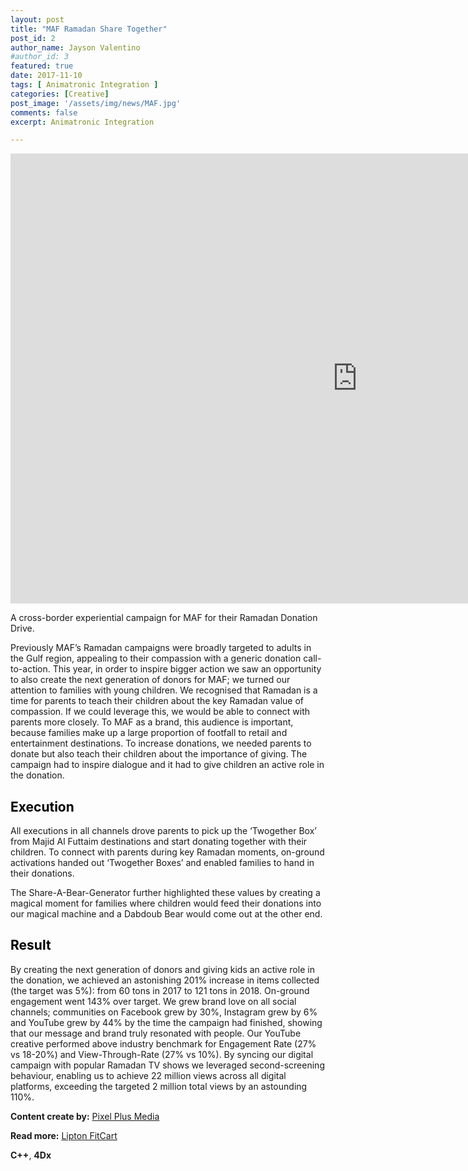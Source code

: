 ```yaml
---
layout: post
title: "MAF Ramadan Share Together"
post_id: 2
author_name: Jayson Valentino
#author_id: 3
featured: true
date: 2017-11-10
tags: [ Animatronic Integration ]
categories: [Creative]
post_image: '/assets/img/news/MAF.jpg'
comments: false
excerpt: Animatronic Integration

---
```


<iframe title="vimeo-player" src="https://player.vimeo.com/video/281230172?h=c76bc125e8" width="1110" height="720" frameborder="0" allowfullscreen></iframe>

<br/>

<p>A cross-border experiential campaign for MAF for their Ramadan Donation Drive.</p>
<p>Previously MAF’s Ramadan campaigns were broadly targeted to adults in the Gulf region, appealing to their compassion with a generic donation call-to-action. This year, in order to inspire bigger action we saw an opportunity to also create the next generation of donors for MAF; we turned our attention to families with young children. We recognised that Ramadan is a time for parents to teach their children about the key Ramadan value of compassion. If we could leverage this, we would be able to connect with parents more closely. To MAF as a brand, this audience is important, because families make up a large proportion of footfall to retail and entertainment destinations. To increase donations, we needed parents to donate but also teach their children about the importance of giving. The campaign had to inspire dialogue and it had to give children an active role in the donation.</p>
<h2 style="color:black;">Execution</h2>
<p>All executions in all channels drove parents to pick up the ‘Twogether Box’ from Majid Al Futtaim destinations and start donating together with their children. To connect with parents during key Ramadan moments, on-ground activations handed out ‘Twogether Boxes’ and enabled families to hand in their donations.</p>
<p>The Share-A-Bear-Generator further highlighted these values by creating a magical moment for families where children would feed their donations into our magical machine and a Dabdoub Bear would come out at the other end.</p>
<h2 style="color:black;">Result</h2>
<p>By creating the next generation of donors and giving kids an active role in the donation, we achieved an astonishing 201% increase in items collected (the target was 5%): from 60 tons in 2017 to 121 tons in 2018. On-ground engagement went 143% over target. We grew brand love on all social channels; communities on Facebook grew by 30%, Instagram grew by 6% and YouTube grew by 44% by the time the campaign had finished, showing that our message and brand truly resonated with people. Our YouTube creative performed above industry benchmark for Engagement Rate (27% vs 18-20%) and View-Through-Rate (27% vs 10%). By syncing our digital campaign with popular Ramadan TV shows we leveraged second-screening behaviour, enabling us to achieve 22 million views across all digital platforms, exceeding the targeted 2 million total views by an astounding 110%.</p>


<p><b>Content create by:</b> <a href="https://pixelplusmedia.com">Pixel Plus Media</a></p>
<span><b>Read more:</b> <a href="https://pixelplusmedia.com/portfolio/lipton-fit-cart/">Lipton FitCart</a></span>

<p><b>C++</b>,  <b>4Dx</b></p>

